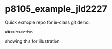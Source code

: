 # p8105_example_jld2227

Quick exmaple repo for in-class git demo.

##subsection

showing this for illustration